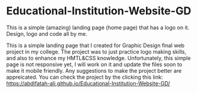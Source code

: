 # Educational-Institution-Website-GD
This is a simple (amazing) landing page (home page) that has a logo on it. Design, logo and code all by me. 

This is a simple landing page that I created for Graphic Design final web project in my college. 
The project was to just practice logo making skills, and also to enhance my HMTL&CSS knowledge.
Unfortunately, this simple page is not responsive yet, I will work on it and update the files soon to make it mobile friendly. 
Any suggestions to make the project better are appreicated. 
You can check the project by the clicking this link: https://abdifatah-ali.github.io/Educational-Institution-Website-GD/
